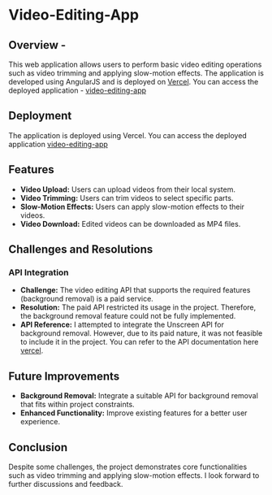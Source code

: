 # Video-Editing-App

## Overview -

<p>
This web application allows users to perform basic video editing operations such as video trimming and applying slow-motion effects. The application is developed using AngularJS and is deployed on <a href="https://vercel.com/">Vercel</a>. You can access the deployed application - <a href="https://video-editing-app.vercel.app/">video-editing-app</a>
</p>

## Deployment
The application is deployed using Vercel. You can access the deployed application <a href="https://video-editing-app.vercel.app/">video-editing-app</a>

## Features
<ul>
  <li><strong> Video Upload:</strong> Users can upload videos from their local system.</li>
  <li><strong> Video Trimming:</strong> Users can trim videos to select specific parts.</li>
  <li><strong> Slow-Motion Effects:</strong> Users can apply slow-motion effects to their videos.</li>
  <li><strong> Video Download:</strong> Edited videos can be downloaded as MP4 files.</li>
</ul>

## Challenges and Resolutions
### API Integration
<ul>
  <li>
    <strong>Challenge:</strong> The video editing API that supports the required features (background removal) is a paid service.
  </li>
  <li>
    <strong>Resolution:</strong> The paid API restricted its usage in the project. Therefore, the background removal feature could not be fully implemented.
  </li>
  <li>
    <strong>API Reference:</strong> I attempted to integrate the Unscreen API for background removal. However, due to its paid nature, it was not feasible to include it in the project. You can refer to the API documentation here <a href="https://vercel.com/">vercel</a>.
  </li>
</ul>

## Future Improvements
<ul>
  <li>
    <strong>Background Removal:</strong> Integrate a suitable API for background removal that fits within project constraints.
  </li>
  <li>
    <strong>Enhanced Functionality:</strong> Improve existing features for a better user experience.
  </li>
</ul>

## Conclusion
Despite some challenges, the project demonstrates core functionalities such as video trimming and applying slow-motion effects. I look forward to further discussions and feedback.







